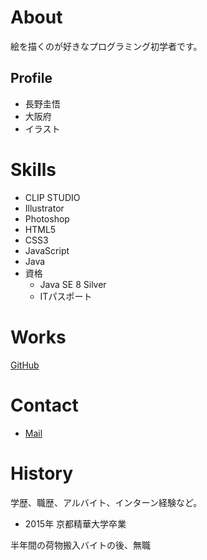 # About
絵を描くのが好きなプログラミング初学者です。

## Profile
- 長野圭悟
- 大阪府
- イラスト

# Skills
- CLIP STUDIO
- Illustrator
- Photoshop
- HTML5
- CSS3
- JavaScript
- Java
- 資格
  - Java SE 8 Silver
  - ITパスポート
# Works
[GitHub](Keigo-Nagano.github.io)

# Contact
- [Mail](mailto:naganagamax@gmail.com)

# History
学歴、職歴、アルバイト、インターン経験など。
- 2015年 京都精華大学卒業

半年間の荷物搬入バイトの後、無職
  
